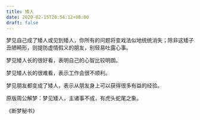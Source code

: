 ```yaml
---
title: 矮人
date: 2020-02-15T20:54:12+08:00
draft: false
---
```


梦见自己成了矮人或见到矮人，你所有的问题将变戏法似地统统消失；除非这矮子丑陋畸形，则提防虚情假义的朋友，别轻易吐露心事。

梦见矮人长的很好看，表明自己的心智比较明朗。

梦见矮人长的很难看，表示工作会很不顺利。

梦见朋友都变成了矮人，表示从朋友身上可以获得很多有益的经验。

原版周公解梦：梦见矮人，主诸事不成，有虎头蛇尾之象。

《断梦秘书》
